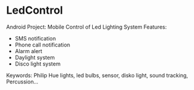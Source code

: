 # LedControl
Android Project: Mobile Control of Led Lighting System
Features: 
  - SMS notification
  - Phone call notification
  - Alarm alert
  - Daylight system
  - Disco light system

Keywords: Philip Hue lights, led bulbs, sensor, disko light, sound tracking, Percussion...
